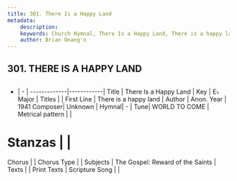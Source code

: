 ```yaml
---
title: 301. There Is a Happy Land
metadata:
    description: 
    keywords: Church Hymnal, There Is a Happy Land, There is a happy land, 
    author: Brian Onang'o
---
```



## 301. THERE IS A HAPPY LAND

```txt

```

- |   -  |
-------------|------------|
Title | There Is a Happy Land |
Key | E♭ Major |
Titles |  |
First Line | There is a happy land |
Author | Anon.
Year | 1941
Composer| Unknown |
Hymnal|  - |
Tune| WORLD TO COME |
Metrical pattern | |
# Stanzas |  |
Chorus |  |
Chorus Type |  |
Subjects | The Gospel: Reward of the Saints |
Texts |  |
Print Texts | 
Scripture Song |  |
  
